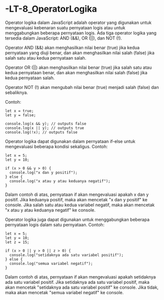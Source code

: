 # -LT-8_OperatorLogika

Operator logika dalam JavaScript adalah operator yang digunakan untuk mengevaluasi kebenaran suatu pernyataan logis atau untuk menggabungkan beberapa pernyataan logis. Ada tiga operator logika yang tersedia dalam JavaScript: AND (&&), OR (||), dan NOT (!).

Operator AND (&&) akan menghasilkan nilai benar (true) jika kedua pernyataan yang diuji benar, dan akan menghasilkan nilai salah (false) jika salah satu atau kedua pernyataan salah.

Operator OR (||) akan menghasilkan nilai benar (true) jika salah satu atau kedua pernyataan benar, dan akan menghasilkan nilai salah (false) jika kedua pernyataan salah.

Operator NOT (!) akan mengubah nilai benar (true) menjadi salah (false) dan sebaliknya.

Contoh:

    let x = true;
    let y = false;

    console.log(x && y); // outputs false
    console.log(x || y); // outputs true
    console.log(!x); // outputs false
    
Operator logika dapat digunakan dalam pernyataan if-else untuk mengevaluasi beberapa kondisi sekaligus. Contoh:

    let x = 5;
    let y = 10;

    if (x > 0 && y > 0) {
      console.log("x dan y positif");
    } else {
      console.log("x atau y atau keduanya negatif");
    }

Dalam contoh di atas, pernyataan if akan mengevaluasi apakah x dan y positif. Jika keduanya positif, maka akan mencetak "x dan y positif" ke console. Jika salah satu atau kedua variabel negatif, maka akan mencetak "x atau y atau keduanya negatif" ke console.

Operator logika juga dapat digunakan untuk menggabungkan beberapa pernyataan logis dalam satu pernyataan. Contoh:

    let x = 5;
    let y = 10;
    let z = 15;

    if (x > 0 || y > 0 || z > 0) {
      console.log("setidaknya ada satu variabel positif");
    } else {
      console.log("semua variabel negatif");
    }
    
Dalam contoh di atas, pernyataan if akan mengevaluasi apakah setidaknya ada satu variabel positif. Jika setidaknya ada satu variabel positif, maka akan mencetak "setidaknya ada satu variabel positif" ke console. Jika tidak, maka akan mencetak "semua variabel negatif" ke console.

